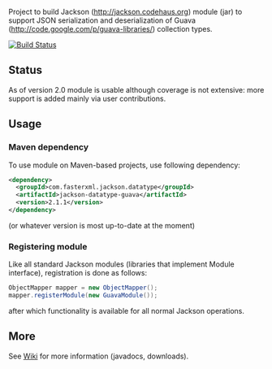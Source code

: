 Project to build Jackson (http://jackson.codehaus.org) module (jar)
to support JSON serialization and deserialization of
Guava (http://code.google.com/p/guava-libraries/) collection types.

[![Build Status](https://fasterxml.ci.cloudbees.com/job/jackson-datatype-guava-master/badge/icon)](https://fasterxml.ci.cloudbees.com/job/jackson-datatype-guava-master/)

## Status

As of version 2.0 module is usable although coverage is not extensive:
more support is added mainly via user contributions.

## Usage

### Maven dependency

To use module on Maven-based projects, use following dependency:

```xml
<dependency>
  <groupId>com.fasterxml.jackson.datatype</groupId>
  <artifactId>jackson-datatype-guava</artifactId>
  <version>2.1.1</version>
</dependency>
```

(or whatever version is most up-to-date at the moment)

### Registering module

Like all standard Jackson modules (libraries that implement Module interface), registration is done as follows:

```java
ObjectMapper mapper = new ObjectMapper();
mapper.registerModule(new GuavaModule());
```

after which functionality is available for all normal Jackson operations.

## More

See [Wiki](jackson-datatype-guava/wiki) for more information (javadocs, downloads).

